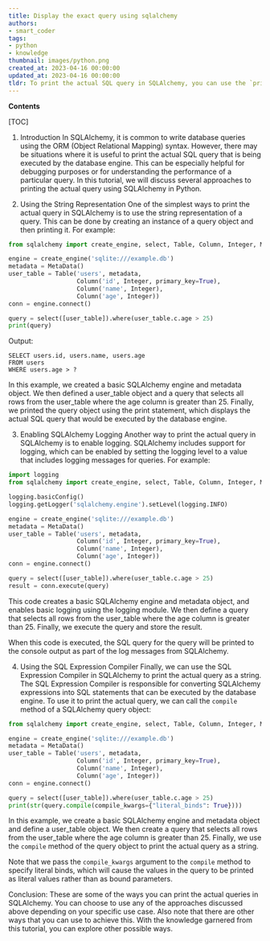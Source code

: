 ```yaml
---
title: Display the exact query using sqlalchemy
authors:
- smart_coder
tags:
- python
- knowledge
thumbnail: images/python.png
created_at: 2023-04-16 00:00:00
updated_at: 2023-04-16 00:00:00
tldr: To print the actual SQL query in SQLAlchemy, you can use the `print()` function after creating the query object and calling the `statement` attribute of the object.
---
```


**Contents**

[TOC]

1. Introduction
In SQLAlchemy, it is common to write database queries using the ORM (Object Relational Mapping) syntax. However, there may be situations where it is useful to print the actual SQL query that is being executed by the database engine. This can be especially helpful for debugging purposes or for understanding the performance of a particular query. In this tutorial, we will discuss several approaches to printing the actual query using SQLAlchemy in Python.

2. Using the String Representation
One of the simplest ways to print the actual query in SQLAlchemy is to use the string representation of a query. This can be done by creating an instance of a query object and then printing it. For example:

``` python
from sqlalchemy import create_engine, select, Table, Column, Integer, MetaData

engine = create_engine('sqlite:///example.db')
metadata = MetaData()
user_table = Table('users', metadata,
                   Column('id', Integer, primary_key=True),
                   Column('name', Integer),
                   Column('age', Integer))
conn = engine.connect()

query = select([user_table]).where(user_table.c.age > 25)
print(query)
```

Output:
```
SELECT users.id, users.name, users.age 
FROM users 
WHERE users.age > ?    
```

In this example, we created a basic SQLAlchemy engine and metadata object. We then defined a user_table object and a query that selects all rows from the user_table where the age column is greater than 25. Finally, we printed the query object using the print statement, which displays the actual SQL query that would be executed by the database engine.

3. Enabling SQLAlchemy Logging
Another way to print the actual query in SQLAlchemy is to enable logging. SQLAlchemy includes support for logging, which can be enabled by setting the logging level to a value that includes logging messages for queries. For example:

```python
import logging
from sqlalchemy import create_engine, select, Table, Column, Integer, MetaData

logging.basicConfig()
logging.getLogger('sqlalchemy.engine').setLevel(logging.INFO)

engine = create_engine('sqlite:///example.db')
metadata = MetaData()
user_table = Table('users', metadata,
                   Column('id', Integer, primary_key=True),
                   Column('name', Integer),
                   Column('age', Integer))
conn = engine.connect()

query = select([user_table]).where(user_table.c.age > 25)
result = conn.execute(query)

```

This code creates a basic SQLAlchemy engine and metadata object, and enables basic logging using the logging module. We then define a query that selects all rows from the user_table where the age column is greater than 25. Finally, we execute the query and store the result.

When this code is executed, the SQL query for the query will be printed to the console output as part of the log messages from SQLAlchemy.

4. Using the SQL Expression Compiler
Finally, we can use the SQL Expression Compiler in SQLAlchemy to print the actual query as a string. The SQL Expression Compiler is responsible for converting SQLAlchemy expressions into SQL statements that can be executed by the database engine. To use it to print the actual query, we can call the `compile` method of a SQLAlchemy query object:

```python
from sqlalchemy import create_engine, select, Table, Column, Integer, MetaData

engine = create_engine('sqlite:///example.db')
metadata = MetaData()
user_table = Table('users', metadata,
                   Column('id', Integer, primary_key=True),
                   Column('name', Integer),
                   Column('age', Integer))
conn = engine.connect()

query = select([user_table]).where(user_table.c.age > 25)
print(str(query.compile(compile_kwargs={"literal_binds": True})))
```

In this example, we create a basic SQLAlchemy engine and metadata object and define a user_table object. We then create a query that selects all rows from the user_table where the age column is greater than 25. Finally, we use the `compile` method of the query object to print the actual query as a string.

Note that we pass the `compile_kwargs` argument to the `compile` method to specify literal binds, which will cause the values in the query to be printed as literal values rather than as bound parameters.

Conclusion:
These are some of the ways you can print the actual queries in SQLAlchemy. You can choose to use any of the approaches discussed above depending on your specific use case. Also note that there are other ways that you can use to achieve this. With the knowledge garnered from this tutorial, you can explore other possible ways.
